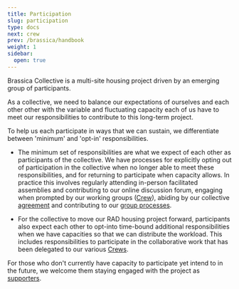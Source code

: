 ```yaml
---
title: Participation
slug: participation
type: docs
next: crew
prev: /brassica/handbook
weight: 1
sidebar:
  open: true
---
```


Brassica Collective is a multi-site housing project driven by an emerging group of participants. 

As a collective, we need to balance our expectations of ourselves and each other other with the variable and fluctuating capacity each of us have to meet our responsibilities to contribute to this long-term project. 

To help us each participate in ways that we can sustain, we differentiate between 'minimum' and 'opt-in' responsibilities. 

- The minimum set of responsibilities are what we expect of each other as participants of the collective. We have processes for explicitly opting out of participation in the collective when no longer able to meet these responsibilities, and for returning to participate when capacity allows. In practice this involves regularly attending in-person facilitated assemblies and contributing to our online discussion forum, engaging when prompted by our working groups ([Crew](crew)), abiding by our collective [agreement](../agreements) and contributing to our [group processes](../interim_processes).

- For the collective to move our RAD housing project forward, participants also expect each other to opt-into time-bound additional responsibilities when we have capacities so that we can distribute the workload. This includes responsibilities to participate in the collaborative work that has been delegated to our various [Crews](crew).  

For those who don't currently have capacity to participate yet intend to in the future, we welcome them staying engaged with the project as [supporters](supporters).